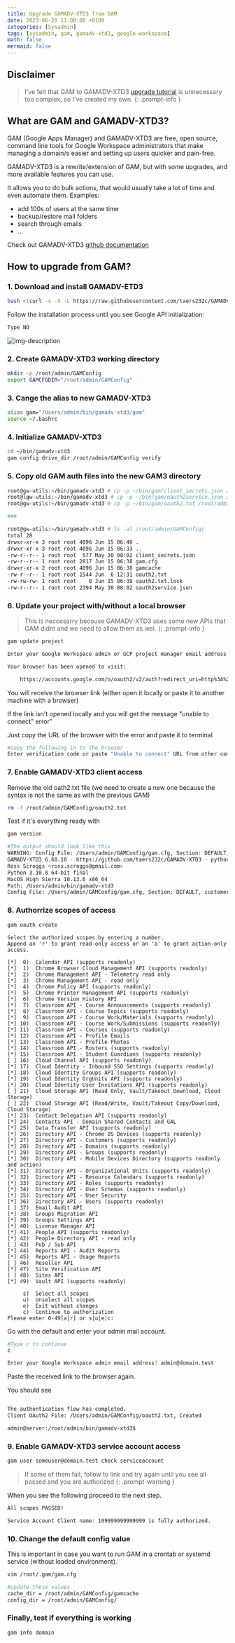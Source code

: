 ```yaml
---
title: Upgrade GAMADV-XTD3 from GAM
date: 2023-06-28 11:00:00 +0100
categories: [Sysadmin]
tags: [sysadmin, gam, gamadv-xtd3, google-workspace]
math: false
mermaid: false
---
```


## Disclaimer
> I've felt that GAM to GAMADV-XTD3 [upgrade tutorial](https://github.com/taers232c/GAMADV-XTD3/wiki/How-to-Upgrade-from-Standard-GAM) is unnecessary too complex, so I've created my own.
{: .prompt-info }

## What are GAM and GAMADV-XTD3?
GAM (Google Apps Manager) and GAMADV-XTD3 are free, open source, command line tools for Google Workspace administrators that make managing a domain/s easier and setting up users quicker and pain-free.

GAMADV-XTD3 is a rewrite/extension of GAM, but with some upgrades, and more available features you can use.


It allows you to do bulk actions, that would usually take a lot of time and even automate them.
Examples:
* add 100s of users at the same time
* backup/restore mail folders
* search through emails
* ...

Check out GAMADV-XTD3 [github documentation](https://github.com/taers232c/GAMADV-XTD3/wiki)



## How to upgrade from GAM?
### 1. Download and install GAMADV-ETD3 

```bash
bash <(curl -s -S -L https://raw.githubusercontent.com/taers232c/GAMADV-XTD3/master/src/gam-install.sh)
```
Follow the installation process until you see Google API initialization:
```bash
Type NO
```

![img-description](/assets/img/posts/2023-06-28-Upgrade-GAMADV-XTD3-from-GAM.md/cPVimage.png)


### 2. Create GAMADV-XTD3 working directory
```bash
mkdir -p /root/admin/GAMConfig
export GAMCFGDIR="/root/admin/GAMConfig"
```

### 3. Cange the alias to new GAMADV-XTD3
```bash
alias gam="/Users/admin/bin/gamadv-xtd3/gam"
source ~/.bashrc
```
### 4. Initialize GAMADV-XTD3
```bash
cd ~/bin/gamadv-xtd3
gam config drive_dir /root/admin/GAMConfig verify
```

### 5. Copy old GAM auth files into the new GAM3 directory
```bash
root@gw-utils:~/bin/gamadv-xtd3 # cp -p ~/bin/gam/client_secrets.json /root/admin/GAMConfig/
root@lgw-utils:~/bin/gamadv-xtd3 # cp -p ~/bin/gam/oauth2service.json /root/admin/GAMConfig/
root@gw-utils:~/bin/gamadv-xtd3 # cp -p ~/bin/gam/oauth2.txt /root/admin/GAMConfig/

###

root@gw-utils:~/bin/gamadv-xtd3 # ls -al /root/admin/GAMConfig/
total 28
drwxr-xr-x 3 root root 4096 Jun 15 06:40 .
drwxr-xr-x 3 root root 4096 Jun 15 06:33 ..
-rw-r--r-- 1 root root  577 May 30 08:02 client_secrets.json
-rw-r--r-- 1 root root 2817 Jun 15 06:38 gam.cfg
drwxr-xr-x 2 root root 4096 Jun 15 06:38 gamcache
-rw-r--r-- 1 root root 1544 Jun  6 12:31 oauth2.txt
-rw-rw-rw- 1 root root    0 Jun 15 06:38 oauth2.txt.lock
-rw-r--r-- 1 root root 2394 May 30 08:02 oauth2service.json
```

### 6. Update your project with/without a local browser
> This is neccesarry becouse GAMADV-XTD3 uses some new APIs that GAM didnt and we need to allow them as wel.
{: .prompt-info }

```bash
gam update project

Enter your Google Workspace admin or GCP project manager email address authorized to manage project(s) gam-project-abc-123-xyz? admin@domain.com

Your browser has been opened to visit:

    https://accounts.google.com/o/oauth2/v2/auth?redirect_uri=http%3A%2F%2Flocalhost%3A8080%2F&response_type=code&client_id=...
```


You will receive the browser link (either open it locally or paste it to another machine with a browser)

If the link isn't opened locally and you will get the message "unable to connect" error"

Just copy the URL of the browser with the error and paste it to terminal

```bash
#copy the following in to the browser
Enter verification code or paste "Unable to connect" URL from other computer (only URL data up to &scope required): http://127.0.0.1:8080/?state=Maa0ZUKWSlWvFIgfgfss8Hh8A0tSjMtjT0CFY&code=4/0AbUR2VN0B2n6og5TDIkxV6E24wFKUicHt3-CXt0j3NGfqKnu9bNIloGrzv8a47kURdX5DA&scope=https://www.googleapis.com/auth/cloud-platform
```

### 7. Enable GAMADV-XTD3 client access
Remove the old oath2.txt file (we need to create a new one because the syntax is not the same as with the previous GAM)

```bash
rm -f /root/admin/GAMConfig/oauth2.txt
```

Test if it's everything ready with
```bash
gam version
```

```bash
#The output should look like this
WARNING: Config File: /Users/admin/GAMConfig/gam.cfg, Section: DEFAULT, Item: oauth2_txt, Value: /Users/admin/GAMConfig/oauth2.txt, Not Found
GAMADV-XTD3 6.60.10 - https://github.com/taers232c/GAMADV-XTD3 - pythonsource
Ross Scroggs <ross.scroggs@gmail.com>
Python 3.10.8 64-bit final
MacOS High Sierra 10.13.6 x86_64
Path: /Users/admin/bin/gamadv-xtd3
Config File: /Users/admin/GAMConfig/gam.cfg, Section: DEFAULT, customer_id: my_customer, domain.com
```

### 8. Authorrize scopes of access
```bash
gam oauth create
```
```
Select the authorized scopes by entering a number.
Append an 'r' to grant read-only access or an 'a' to grant action-only access.

[*]  0)  Calendar API (supports readonly)
[*]  1)  Chrome Browser Cloud Management API (supports readonly)
[*]  2)  Chrome Management API - Telemetry read only
[*]  3)  Chrome Management API - read only
[*]  4)  Chrome Policy API (supports readonly)
[*]  5)  Chrome Printer Management API (supports readonly)
[*]  6)  Chrome Version History API
[*]  7)  Classroom API - Course Announcements (supports readonly)
[*]  8)  Classroom API - Course Topics (supports readonly)
[*]  9)  Classroom API - Course Work/Materials (supports readonly)
[*] 10)  Classroom API - Course Work/Submissions (supports readonly)
[*] 11)  Classroom API - Courses (supports readonly)
[*] 12)  Classroom API - Profile Emails
[*] 13)  Classroom API - Profile Photos
[*] 14)  Classroom API - Rosters (supports readonly)
[*] 15)  Classroom API - Student Guardians (supports readonly)
[ ] 16)  Cloud Channel API (supports readonly)
[*] 17)  Cloud Identity - Inbound SSO Settings (supports readonly)
[*] 18)  Cloud Identity Groups API (supports readonly)
[*] 19)  Cloud Identity OrgUnits API (supports readonly)
[*] 20)  Cloud Identity User Invitations API (supports readonly)
[ ] 21)  Cloud Storage API (Read Only, Vault/Takeout Download, Cloud Storage)
[ ] 22)  Cloud Storage API (Read/Write, Vault/Takeout Copy/Download, Cloud Storage)
[*] 23)  Contact Delegation API (supports readonly)
[*] 24)  Contacts API - Domain Shared Contacts and GAL
[*] 25)  Data Transfer API (supports readonly)
[*] 26)  Directory API - Chrome OS Devices (supports readonly)
[*] 27)  Directory API - Customers (supports readonly)
[*] 28)  Directory API - Domains (supports readonly)
[*] 29)  Directory API - Groups (supports readonly)
[*] 30)  Directory API - Mobile Devices Directory (supports readonly and action)
[*] 31)  Directory API - Organizational Units (supports readonly)
[*] 32)  Directory API - Resource Calendars (supports readonly)
[*] 33)  Directory API - Roles (supports readonly)
[*] 34)  Directory API - User Schemas (supports readonly)
[*] 35)  Directory API - User Security
[*] 36)  Directory API - Users (supports readonly)
[ ] 37)  Email Audit API
[*] 38)  Groups Migration API
[*] 39)  Groups Settings API
[*] 40)  License Manager API
[*] 41)  People API (supports readonly)
[*] 42)  People Directory API - read only
[ ] 43)  Pub / Sub API
[*] 44)  Reports API - Audit Reports
[*] 45)  Reports API - Usage Reports
[ ] 46)  Reseller API
[*] 47)  Site Verification API
[ ] 48)  Sites API
[*] 49)  Vault API (supports readonly)

     s)  Select all scopes
     u)  Unselect all scopes
     e)  Exit without changes
     c)  Continue to authorization
Please enter 0-49[a|r] or s|u|e|c:
```
Go with the default and enter your admin mail account.

```bash
#Type c to continue
c

Enter your Google Workspace admin email address? admin@domain.test
```
Paste the received link to the browser again.

You should see 
```bash

The authentication flow has completed.
Client OAuth2 File: /Users/admin/GAMConfig/oauth2.txt, Created

admin@server:/root/admin/bin/gamadv-xtd3$
```

### 9. Enable GAMADV-XTD3 service account access
```bash
gam user someuser@domain.test check serviceaccount
```

> If some of them fail, follow to link and try again until you see all passed and you are authorized
{: .prompt-warning }

When you see the following proceed to the next step.
```bash
All scopes PASSED!

Service Account Client name: 109999999999999 is fully authorized.
```

### 10. Change the default config value 

This is important in case you want to run GAM in a crontab or systemd service (without loaded environment).

```bash
vim /root/.gam/gam.cfg

#update these values
cache_dir = /root/admin/GAMConfig/gamcache
config_dir = /root/admin/GAMConfig/
```

### Finally, test if everything is working
```bash
gam info domain
```